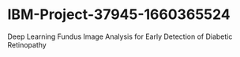 # IBM-Project-37945-1660365524
Deep Learning Fundus Image Analysis for Early Detection of Diabetic Retinopathy

